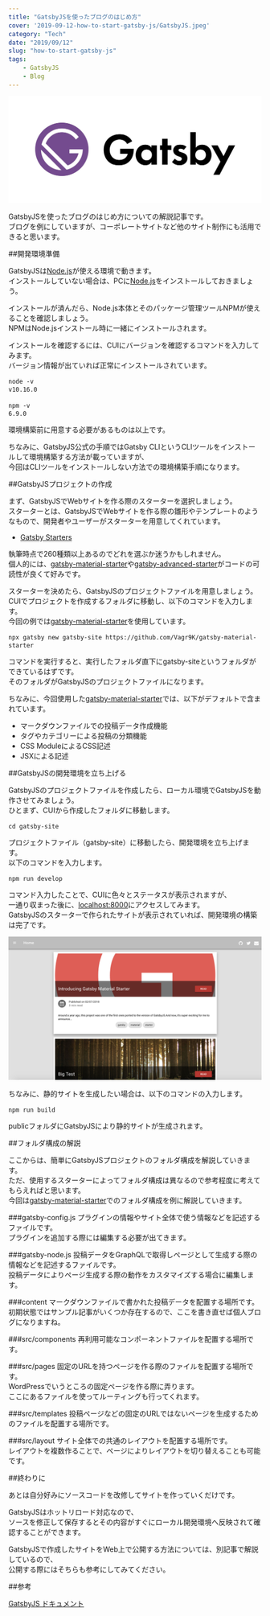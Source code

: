 ```yaml
---
title: "GatsbyJSを使ったブログのはじめ方"
cover: '2019-09-12-how-to-start-gatsby-js/GatsbyJS.jpeg'
category: "Tech"
date: "2019/09/12"
slug: "how-to-start-gatsby-js"
tags:
    - GatsbyJS
    - Blog
---
```


![GatsbyJS](./GatsbyJS.jpeg)

GatsbyJSを使ったブログのはじめ方についての解説記事です。  
ブログを例にしていますが、コーポレートサイトなど他のサイト制作にも活用できると思います。

##開発環境準備

GatsbyJSは[Node.js](https://nodejs.org/ja/)が使える環境で動きます。  
インストールしていない場合は、PCに[Node.js](https://nodejs.org/ja/)をインストールしておきましょう。

インストールが済んだら、Node.js本体とそのパッケージ管理ツールNPMが使えることを確認しましょう。  
NPMはNode.jsインストール時に一緒にインストールされます。

インストールを確認するには、CUIにバージョンを確認するコマンドを入力してみます。  
バージョン情報が出ていれば正常にインストールされています。

```shell
node -v
v10.16.0

npm -v
6.9.0
```

環境構築前に用意する必要があるものは以上です。

ちなみに、GatsbyJS公式の手順ではGatsby CLIというCLIツールをインストールして環境構築する方法が載っていますが、  
今回はCLIツールをインストールしない方法での環境構築手順になります。

##GatsbyJSプロジェクトの作成

まず、GatsbyJSでWebサイトを作る際のスターターを選択しましょう。  
スターターとは、GatsbyJSでWebサイトを作る際の雛形やテンプレートのようなもので、開発者やユーザーがスターターを用意してくれています。

- [Gatsby Starters](https://www.gatsbyjs.org/starters/?v=2)

執筆時点で260種類以上あるのでどれを選ぶか迷うかもしれません。  
個人的には、[gatsby-material-starter](https://www.gatsbyjs.org/starters/Vagr9K/gatsby-material-starter/)や[gatsby-advanced-starter](https://www.gatsbyjs.org/starters/Vagr9K/gatsby-advanced-starter/)がコードの可読性が良くて好みです。  

スターターを決めたら、GatsbyJSのプロジェクトファイルを用意しましょう。  
CUIでプロジェクトを作成するフォルダに移動し、以下のコマンドを入力します。  
今回の例では[gatsby-material-starter](https://www.gatsbyjs.org/starters/Vagr9K/gatsby-material-starter/)を使用しています。

```shell
npx gatsby new gatsby-site https://github.com/Vagr9K/gatsby-material-starter
```

コマンドを実行すると、実行したフォルダ直下にgatsby-siteというフォルダができているはずです。  
そのフォルダがGatsbyJSのプロジェクトファイルになります。

ちなみに、今回使用した[gatsby-material-starter](https://www.gatsbyjs.org/starters/Vagr9K/gatsby-material-starter/)では、以下がデフォルトで含まれています。

- マークダウンファイルでの投稿データ作成機能
- タグやカテゴリーによる投稿の分類機能
- CSS ModuleによるCSS記述
- JSXによる記述

##GatsbyJSの開発環境を立ち上げる

GatsbyJSのプロジェクトファイルを作成したら、ローカル環境でGatsbyJSを動作させてみましょう。  
ひとまず、CUIから作成したフォルダに移動します。

```
cd gatsby-site
```

プロジェクトファイル（gatsby-site）に移動したら、開発環境を立ち上げます。  
以下のコマンドを入力します。

```
npm run develop
```

コマンド入力したことで、CUIに色々とステータスが表示されますが、  
一通り収まった後に、[localhost:8000](http://localhost:8000)にアクセスしてみます。  
GatsbyJSのスターターで作られたサイトが表示されていれば、開発環境の構築は完了です。  

![gatsby-material-starter](./gatsby-material-starter.png)

ちなみに、静的サイトを生成したい場合は、以下のコマンドの入力します。  

```
npm run build
```

publicフォルダにGatsbyJSにより静的サイトが生成されます。

##フォルダ構成の解説

ここからは、簡単にGatsbyJSプロジェクトのフォルダ構成を解説していきます。  
ただ、使用するスターターによってフォルダ構成は異なるので参考程度に考えてもらえればと思います。  
今回は[gatsby-material-starter](https://www.gatsbyjs.org/starters/Vagr9K/gatsby-material-starter/)でのフォルダ構成を例に解説していきます。


###gatsby-config.js
プラグインの情報やサイト全体で使う情報などを記述するファイルです。  
プラグインを追加する際には編集する必要が出てきます。

###gatsby-node.js
投稿データをGraphQLで取得しページとして生成する際の情報などを記述するファイルです。  
投稿データによりページ生成する際の動作をカスタマイズする場合に編集します。

###content
マークダウンファイルで書かれた投稿データを配置する場所です。  
初期状態ではサンプル記事がいくつか存在するので、ここを書き直せば個人ブログになりますね。

###src/components
再利用可能なコンポーネントファイルを配置する場所です。

###src/pages
固定のURLを持つページを作る際のファイルを配置する場所です。  
WordPressでいうところの固定ページを作る際に弄ります。  
ここにあるファイルを使ってルーティングも行ってくれます。

###src/templates
投稿ページなどの固定のURLではないページを生成するためのファイルを配置する場所です。  

###src/layout
サイト全体での共通のレイアウトを配置する場所です。  
レイアウトを複数作ることで、ページによりレイアウトを切り替えることも可能です。

##終わりに

あとは自分好みにソースコードを改修してサイトを作っていくだけです。

GatsbyJSはホットリロード対応なので、  
ソースを修正して保存するとその内容がすぐにローカル開発環境へ反映されて確認することができます。

GatsbyJSで作成したサイトをWeb上で公開する方法については、別記事で解説しているので、  
公開する際にはそちらも参考にしてみてください。

##参考

[GatsbyJS ドキュメント](https://www.gatsbyjs.org/docs/)